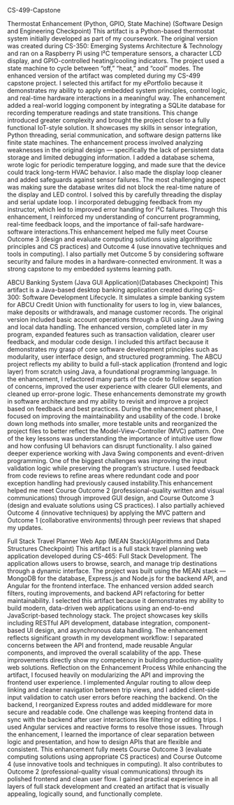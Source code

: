 CS-499-Capstone

Thermostat Enhancement (Python, GPIO, State Machine) (Software Design and Engineering Checkpoint)
This artifact is a Python-based thermostat system initially developed as part of my coursework. The original version was created during CS-350: Emerging Systems Architecture & Technology and ran on a Raspberry Pi using I²C temperature sensors, a character LCD display, and GPIO-controlled heating/cooling indicators. The project used a state machine to cycle between “off,” “heat,” and “cool” modes. The enhanced version of the artifact was completed during my CS-499 capstone project.
I selected this artifact for my ePortfolio because it demonstrates my ability to apply embedded system principles, control logic, and real-time hardware interactions in a meaningful way. The enhancement added a real-world logging component by integrating a SQLite database for recording temperature readings and state transitions. This change introduced greater complexity and brought the project closer to a fully functional IoT-style solution. It showcases my skills in sensor integration, Python threading, serial communication, and software design patterns like finite state machines.
The enhancement process involved analyzing weaknesses in the original design — specifically the lack of persistent data storage and limited debugging information. I added a database schema, wrote logic for periodic temperature logging, and made sure that the device could track long-term HVAC behavior. I also made the display loop cleaner and added safeguards against sensor failures. The most challenging aspect was making sure the database writes did not block the real-time nature of the display and LED control. I solved this by carefully threading the display and serial update loop. I incorporated debugging feedback from my instructor, which led to improved error handling for I²C failures. Through this enhancement, I reinforced my understanding of concurrent programming, real-time feedback loops, and the importance of fail-safe hardware-software interactions.This enhancement helped me fully meet Course Outcome 3 (design and evaluate computing solutions using algorithmic principles and CS practices) and Outcome 4 (use innovative techniques and tools in computing). I also partially met Outcome 5 by considering software security and failure modes in a hardware-connected environment. It was a strong capstone to my embedded systems learning path.

ABCU Banking System (Java GUI Application)(Databases Checkpoint)
This artifact is a Java-based desktop banking application created during CS-300: Software Development Lifecycle. It simulates a simple banking system for ABCU Credit Union with functionality for users to log in, view balances, make deposits or withdrawals, and manage customer records. The original version included basic account operations through a GUI using Java Swing and local data handling. The enhanced version, completed later in my program, expanded features such as transaction validation, clearer user feedback, and modular code design.
I included this artifact because it demonstrates my grasp of core software development principles such as modularity, user interface design, and structured programming. The ABCU project reflects my ability to build a full-stack application (frontend and logic layer) from scratch using Java, a foundational programming language. In the enhancement, I refactored many parts of the code to follow separation of concerns, improved the user experience with clearer GUI elements, and cleaned up error-prone logic. These enhancements demonstrate my growth in software architecture and my ability to revisit and improve a project based on feedback and best practices.
During the enhancement phase, I focused on improving the maintainability and usability of the code. I broke down long methods into smaller, more testable units and reorganized the project files to better reflect the Model-View-Controller (MVC) pattern. One of the key lessons was understanding the importance of intuitive user flow and how confusing UI behaviors can disrupt functionality. I also gained deeper experience working with Java Swing components and event-driven programming. One of the biggest challenges was improving the input validation logic while preserving the program’s structure. I used feedback from code reviews to refine areas where redundant code and poor exception handling had previously caused instability.This enhancement helped me meet Course Outcome 2 (professional-quality written and visual communications) through improved GUI design, and Course Outcome 3 (design and evaluate solutions using CS practices). I also partially achieved Outcome 4 (innovative techniques) by applying the MVC pattern and Outcome 1 (collaborative environments) through peer reviews that shaped my updates.

Full Stack Travel Planner Web App (MEAN Stack)(Algorithms and Data Structures Checkpoint)
This artifact is a full stack travel planning web application developed during CS-465: Full Stack Development. The application allows users to browse, search, and manage trip destinations through a dynamic interface. The project was built using the MEAN stack — MongoDB for the database, Express.js and Node.js for the backend API, and Angular for the frontend interface. The enhanced version added search filters, routing improvements, and backend API refactoring for better maintainability.
I selected this artifact because it demonstrates my ability to build modern, data-driven web applications using an end-to-end JavaScript-based technology stack. The project showcases key skills including RESTful API development, database integration, component-based UI design, and asynchronous data handling. The enhancement reflects significant growth in my development workflow: I separated concerns between the API and frontend, made reusable Angular components, and improved the overall scalability of the app. These improvements directly show my competency in building production-quality web solutions.
Reflection on the Enhancement Process
While enhancing the artifact, I focused heavily on modularizing the API and improving the frontend user experience. I implemented Angular routing to allow deep linking and cleaner navigation between trip views, and I added client-side input validation to catch user errors before reaching the backend. On the backend, I reorganized Express routes and added middleware for more secure and readable code. One challenge was keeping frontend data in sync with the backend after user interactions like filtering or editing trips. I used Angular services and reactive forms to resolve those issues. Through the enhancement, I learned the importance of clear separation between logic and presentation, and how to design APIs that are flexible and consistent.
This enhancement fully meets Course Outcome 3 (evaluate computing solutions using appropriate CS practices) and Course Outcome 4 (use innovative tools and techniques in computing). It also contributes to Outcome 2 (professional-quality visual communications) through its polished frontend and clean user flow. I gained practical experience in all layers of full stack development and created an artifact that is visually appealing, logically sound, and functionally complete.
